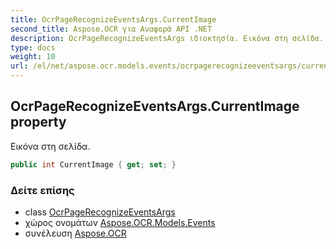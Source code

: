 ```yaml
---
title: OcrPageRecognizeEventsArgs.CurrentImage
second_title: Aspose.OCR για Αναφορά API .NET
description: OcrPageRecognizeEventsArgs ιδιοκτησία. Εικόνα στη σελίδα.
type: docs
weight: 10
url: /el/net/aspose.ocr.models.events/ocrpagerecognizeeventsargs/currentimage/
---
```

## OcrPageRecognizeEventsArgs.CurrentImage property

Εικόνα στη σελίδα.

```csharp
public int CurrentImage { get; set; }
```

### Δείτε επίσης

* class [OcrPageRecognizeEventsArgs](../)
* χώρος ονομάτων [Aspose.OCR.Models.Events](../../ocrpagerecognizeeventsargs/)
* συνέλευση [Aspose.OCR](../../../)


